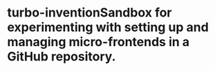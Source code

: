 # turbo-inventionSandbox for experimenting with setting up and managing micro-frontends in a GitHub repository.
